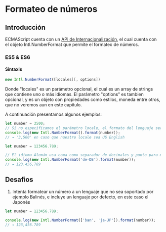 # Formateo de números

## Introducción

ECMAScript cuenta con un [API de Internacionalización](http://norbertlindenberg.com/2012/12/ecmascript-internationalization-api/index.html), el cual
cuenta con el objeto Intl.NumberFormat que permite el formateo de números.

### ES5 & ES6

#### Sintaxis
```javascript
new Intl.NumberFormat([locales][, options])
```
Donde "locales" es un parámetro opcional, el cual es un array de strings que contiene
uno o más idiomas.
El parámetro "options" es tambien opcional, y es un objeto con propiedades como estilos, moneda
entre otros, que no veremos aun en este capítulo.

A continuación presentamos algunos ejemplos:

```javascript
let number = 3500;
// Si no especificamos el parámetro locale, el formato del lenguaje será el usado por defecto en nuestra interfaz de usuario de nuestra aplicación
console.log(new Intl.NumberFormat().format(number));
// → '3,500' en caso que nuestro locale sea US English
```

```javascript
let number = 123456.789;

// El idioma Alemán usa coma como separador de decimales y punto para miles.
console.log(new Intl.NumberFormat('de-DE').format(number));
// → 123.456,789
```

## Desafios

1. Intenta formatear un número a un lenguaje que no sea soportado por ejemplo Balinés,
e incluye un lenguaje por defecto, en este caso el Japonés

```javascript
let number = 123456.789;

console.log(new Intl.NumberFormat(['ban', 'ja-JP']).format(number));
// → 123,456.789
```
